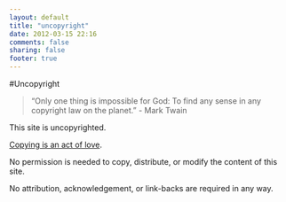 ```yaml
---
layout: default
title: "uncopyright"
date: 2012-03-15 22:16
comments: false
sharing: false
footer: true
---
```


#Uncopyright

>“Only one thing is impossible for God: To find any sense in any copyright law
>on the planet.” - Mark Twain

This site is uncopyrighted.

[Copying is an act of love](http://copyheart.org/manifesto/).

No permission is needed to copy, distribute, or modify the content of this site.

No attribution, acknowledgement, or link-backs are required in any way.
